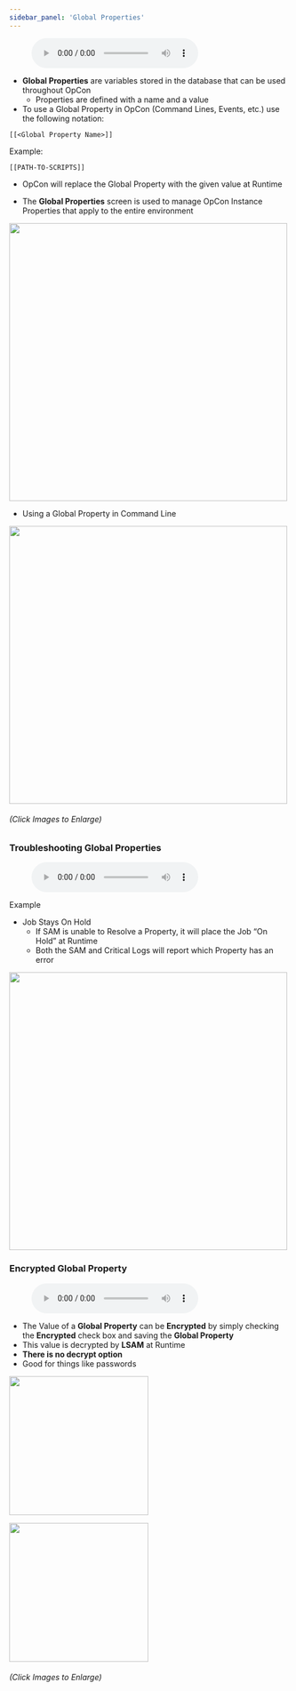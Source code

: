 ```yaml
---
sidebar_panel: 'Global Properties'
---
```


<figure>
    <audio
        controls
        src="audiobasic/GlobalProperties.mp3">
            Your browser does not support the
            <code>audio</code> element.
    </audio>
</figure>

* **Global Properties** are variables stored in the database that can be used throughout OpCon 
  * Properties are defined with a name and a value
* To use a Global Property in OpCon (Command Lines, Events, etc.) use the following notation:

```
[[<Global Property Name>]]
```

Example:
```
[[PATH-TO-SCRIPTS]]
```

* OpCon will replace the Global Property with the given value at Runtime

* The **Global Properties** screen is used to manage OpCon Instance Properties that apply to the entire environment  

<a href="imgbasic/201.png" target="_blank"><img src="imgbasic/201.png" width="500"></img></a>  

* Using a Global Property in Command Line

<a href="imgbasic/202.png" target="_blank"><img src="imgbasic/202.png" width="500"></img></a>

###### (Click Images to Enlarge)

### Troubleshooting Global Properties

<figure>
    <audio
        controls
        src="audiobasic/TroubleshootingGlobalProperties.mp3">
            Your browser does not support the
            <code>audio</code> element.
    </audio>
</figure>

Example

* Job Stays On Hold
  * If SAM is unable to Resolve a Property, it will place the Job “On Hold” at Runtime
  * Both the SAM and Critical Logs will report which Property has an error

<a href="imgbasic/203.png" target="_blank"><img src="imgbasic/203.png" width="500"></img></a> 

### Encrypted Global Property

<figure>
    <audio
        controls
        src="audiobasic/EncryptedGlobalProperty.mp3">
            Your browser does not support the
            <code>audio</code> element.
    </audio>
</figure>


* The Value of a **Global Property** can be **Encrypted** by simply checking the **Encrypted** check box and saving the **Global Property**
* This value is decrypted by **LSAM** at Runtime
* **There is no decrypt option** 
* Good for things like passwords

<a href="imgbasic/204.png" target="_blank"><img src="imgbasic/204.png" width="250"></img></a>  

<a href="imgbasic/205.png" target="_blank"><img src="imgbasic/205.png" width="250"></img></a>  

###### (Click Images to Enlarge)